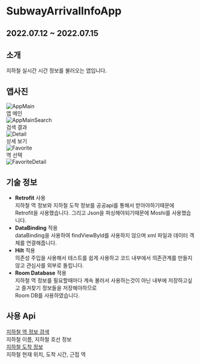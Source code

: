 # SubwayArrivalInfoApp
## 2022.07.12 ~ 2022.07.15  
## 소개  
지하철 실시간 시간 정보를 불러오는 앱입니다.  
## 앱사진  
![AppMain](https://user-images.githubusercontent.com/57277631/179871012-d5bc6b99-f48d-41f5-8b71-c652240f5aad.png)  
앱 메인  
![AppMainSearch](https://user-images.githubusercontent.com/57277631/179871098-e15e55e3-9e5a-4ab8-887c-242213394305.png)  
검색 결과  
![Detail](https://user-images.githubusercontent.com/57277631/179129352-b3de002b-ae67-4c12-8d68-36f3e26adf60.PNG)  
상세 보기  
![Favorite](https://user-images.githubusercontent.com/57277631/179871124-538ef26b-68cd-410b-9c5a-ef22a8e2562f.png)  
역 선택  
![FavoriteDetail](https://user-images.githubusercontent.com/57277631/179871163-2588c9c3-5901-4267-a496-36c1b89dd941.png)  
## 기술 정보  
* **Retrofit** 사용  
 지하철 역 정보와 지하철 도착 정보를 공공api를 통해서 받아야하기때문에  
 Retrofit을 사용했습니다. 그리고 Json을 파싱해야되기때문에 Moshi를 사용했습니다.  
* **DataBinding** 적용  
 dataBinding을 사용하여 findViewById를 사용하지 않으며 xml 파일과 데이터 객체를 연결해줍니다.  
* **Hilt** 적용  
 의존성 주입을 사용해서 테스트를 쉽게 사용하고 코드 내부에서 의존관계를 만들지 않고 관심사를 외부로 돌립니다.  
* **Room Database** 적용  
 지하철 역 정보를 필요할때마다 계속 불러서 사용하는것이 아닌 내부에 저장하고싶고 즐겨찾기 정보들을 저장해야하므로  
 Room DB를 사용하였습니다.  
## 사용 Api  
[지하철 역 정보 검색](https://data.seoul.go.kr/dataList/OA-121/S/1/datasetView.do)  
지하철 이름, 지하철 호선 정보  
[지하철 도착 정보](https://data.seoul.go.kr/dataList/OA-12764/F/1/datasetView.do)  
지하철 현재 위치, 도착 시간, 근접 역  
